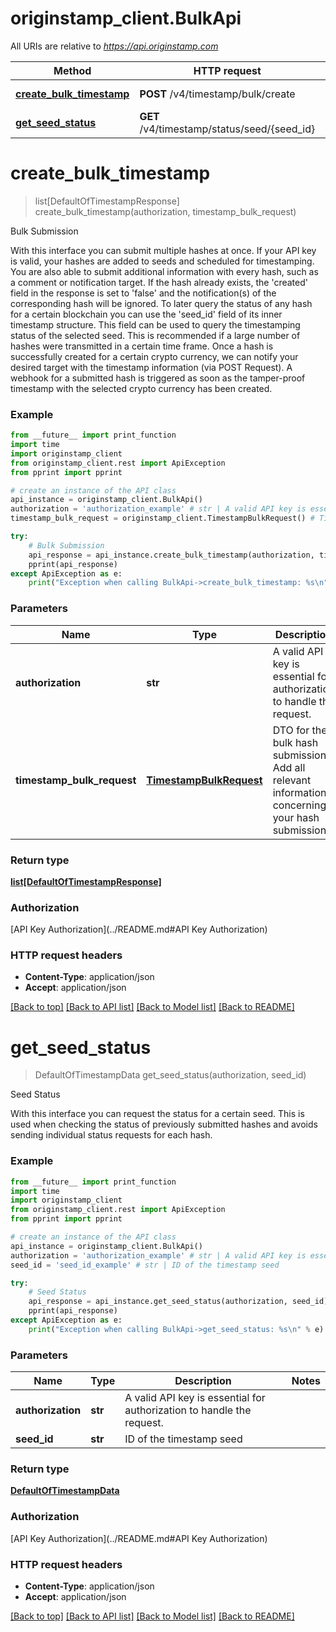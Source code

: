 # originstamp_client.BulkApi

All URIs are relative to *https://api.originstamp.com*

Method | HTTP request | Description
------------- | ------------- | -------------
[**create_bulk_timestamp**](BulkApi.md#create_bulk_timestamp) | **POST** /v4/timestamp/bulk/create | Bulk Submission
[**get_seed_status**](BulkApi.md#get_seed_status) | **GET** /v4/timestamp/status/seed/{seed_id} | Seed Status


# **create_bulk_timestamp**
> list[DefaultOfTimestampResponse] create_bulk_timestamp(authorization, timestamp_bulk_request)

Bulk Submission

With this interface you can submit multiple hashes at once. If your API key is valid, your hashes are added to seeds and scheduled for timestamping. You are also able to submit additional information with every hash, such as a comment or notification target. If the hash already exists, the 'created' field in the response is set to 'false' and the notification(s) of the corresponding hash will be ignored. To later query the status of any hash for a certain blockchain you can use the 'seed_id' field of its inner timestamp structure. This field can be used to query the timestamping status of the selected seed. This is recommended if a large number of hashes were transmitted in a certain time frame. Once a hash is successfully created for a certain crypto currency, we can notify your desired target with the timestamp information (via POST Request). A webhook for a submitted hash is triggered as soon as the tamper-proof timestamp with the selected crypto currency has been created. 

### Example
```python
from __future__ import print_function
import time
import originstamp_client
from originstamp_client.rest import ApiException
from pprint import pprint

# create an instance of the API class
api_instance = originstamp_client.BulkApi()
authorization = 'authorization_example' # str | A valid API key is essential for authorization to handle the request.
timestamp_bulk_request = originstamp_client.TimestampBulkRequest() # TimestampBulkRequest | DTO for the bulk hash submission. Add all relevant information concerning your hash submissions.

try:
    # Bulk Submission
    api_response = api_instance.create_bulk_timestamp(authorization, timestamp_bulk_request)
    pprint(api_response)
except ApiException as e:
    print("Exception when calling BulkApi->create_bulk_timestamp: %s\n" % e)
```

### Parameters

Name | Type | Description  | Notes
------------- | ------------- | ------------- | -------------
 **authorization** | **str**| A valid API key is essential for authorization to handle the request. | 
 **timestamp_bulk_request** | [**TimestampBulkRequest**](TimestampBulkRequest.md)| DTO for the bulk hash submission. Add all relevant information concerning your hash submissions. | 

### Return type

[**list[DefaultOfTimestampResponse]**](DefaultOfTimestampResponse.md)

### Authorization

[API Key Authorization](../README.md#API Key Authorization)

### HTTP request headers

 - **Content-Type**: application/json
 - **Accept**: application/json

[[Back to top]](#) [[Back to API list]](../README.md#documentation-for-api-endpoints) [[Back to Model list]](../README.md#documentation-for-models) [[Back to README]](../README.md)

# **get_seed_status**
> DefaultOfTimestampData get_seed_status(authorization, seed_id)

Seed Status

With this interface you can request the status for a certain seed. This is used when checking the status of previously submitted hashes and avoids sending individual status requests for each hash.

### Example
```python
from __future__ import print_function
import time
import originstamp_client
from originstamp_client.rest import ApiException
from pprint import pprint

# create an instance of the API class
api_instance = originstamp_client.BulkApi()
authorization = 'authorization_example' # str | A valid API key is essential for authorization to handle the request.
seed_id = 'seed_id_example' # str | ID of the timestamp seed

try:
    # Seed Status
    api_response = api_instance.get_seed_status(authorization, seed_id)
    pprint(api_response)
except ApiException as e:
    print("Exception when calling BulkApi->get_seed_status: %s\n" % e)
```

### Parameters

Name | Type | Description  | Notes
------------- | ------------- | ------------- | -------------
 **authorization** | **str**| A valid API key is essential for authorization to handle the request. | 
 **seed_id** | **str**| ID of the timestamp seed | 

### Return type

[**DefaultOfTimestampData**](DefaultOfTimestampData.md)

### Authorization

[API Key Authorization](../README.md#API Key Authorization)

### HTTP request headers

 - **Content-Type**: application/json
 - **Accept**: application/json

[[Back to top]](#) [[Back to API list]](../README.md#documentation-for-api-endpoints) [[Back to Model list]](../README.md#documentation-for-models) [[Back to README]](../README.md)

